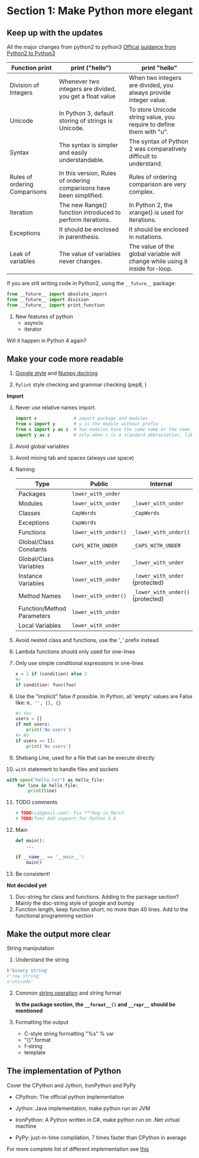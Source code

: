 # Section 1: Make Python more elegant

## Keep up with the updates



All the major changes from python2 to python3 [Offical guidance from Python2 to Python3](https://docs.python.org/3/howto/pyporting.html)

| Function print                | print ("hello")                                              | print "hello"                                                |
| ----------------------------- | ------------------------------------------------------------ | ------------------------------------------------------------ |
| Division of Integers          | Whenever two integers are divided, you get a float value     | When two integers are divided, you always provide integer value. |
| Unicode                       | In Python 3, default storing of strings is Unicode.          | To store Unicode string value, you require to define them with "u". |
| Syntax                        | The syntax is simpler and easily understandable.             | The syntax of Python 2 was comparatively difficult to understand. |
| Rules of ordering Comparisons | In this version, Rules of ordering comparisons have been simplified. | Rules of ordering comparison are very complex.               |
| Iteration                     | The new Range() function introduced to perform iterations.   | In Python 2, the xrange() is used for iterations.            |
| Exceptions                    | It should be enclosed in parenthesis.                        | It should be enclosed in notations.                          |
| Leak of variables             | The value of variables never changes.                        | The value of the global variable will change while using it inside for-loop. |



If you are still writing code in Python2, using the `__future__` package:

```python
from __future__ import absolute_import
from __future__ import division
from __future__ import print_function
```



1. New features of python
   - asyncio
   - iterator



Will it happen in Python 4 again? 

## Make your code more readable

1. [Google style](https://google.github.io/styleguide/pyguide.html) and [Numpy doctring](https://google.github.io/styleguide/pyguide.html)

2. `Pylint` style checking and grammar checking (pep8, )

**Import**

1. Never use relative names import.

   ```python
   import x              # import package and modules
   from x import y       # y is the module without prefix
   from x import y as z  # two modules have the same name or the name is too long
   import y as z         # only when z is a standard abbreviation, like np for numpy
   ```

2. Avoid global variables

3. Avoid mixing tab and spaces (always use space)

4. Naming:

   | Type                       | Public               | Internal                          |
   | -------------------------- | -------------------- | --------------------------------- |
   | Packages                   | `lower_with_under`   |                                   |
   | Modules                    | `lower_with_under`   | `_lower_with_under`               |
   | Classes                    | `CapWords`           | `_CapWords`                       |
   | Exceptions                 | `CapWords`           |                                   |
   | Functions                  | `lower_with_under()` | `_lower_with_under()`             |
   | Global/Class Constants     | `CAPS_WITH_UNDER`    | `_CAPS_WITH_UNDER`                |
   | Global/Class Variables     | `lower_with_under`   | `_lower_with_under`               |
   | Instance Variables         | `lower_with_under`   | `_lower_with_under` (protected)   |
   | Method Names               | `lower_with_under()` | `_lower_with_under()` (protected) |
   | Function/Method Parameters | `lower_with_under`   |                                   |
   | Local Variables            | `lower_with_under`   |                                   |

   

5. Avoid nested class and functions, use the '_' prefix instead

6. Lambda functions should only used for one-lines

7. Only use simple conditional expressions in one-lines

   ```python
   x = 1 if (condition) else 2
   #>
   if condition: func(foo)
   ```

8. Use the “implicit” false if possible. In Python, all 'empty' values are False like: `0, '', [], {}`

   ```python
   #> Yes
   users = []
   if not users:
       print('No users')
   #> No    
   if users == []:
       print('No users')
   ```

9. Shebang Line, used for a file that can be execute directly

10. `with` statement to handle files and sockets

   ```python
   with open("hello.txt") as hello_file:
       for line in hello_file:
           print(line)
   ```

11. TODO comments

    ```python
    # TODO(u1@gmail.com): Fix ***bug in March
    # TODO(Tom) Add support for Python 3.8
    ```

12. Main

    ```python
    def main():
        ...
    
    if __name__ == '__main__':
        main()
    ```

12. Be consistent!





**Not decided yet**

1. Doc-string for class and functions. Adding to the package section? Mainly the doc-string style of google and bumpy
2. Function length, keep function short, no more than 40 lines.  Add to the functional programming section



## Make the output more clear

String manipulation

1. Understand the string

```python
b'binary string'
r'row string'
u'unicode'
```

2. Common [string operation](https://docs.python.org/3.8/library/string.html) and string format

   **In the package section, the `__format__()` and `__repr__` should be mentioned**



3. Formatting the output
   - C-style string formatting "%s" % var
   - "{}".format
   - f-string
   - template



## The implementation of Python

Cover the CPython and Jython, IronPython and PyPy

- CPython: The official python implementation

-    Jython: Java implementation, make python run on JVM
- IronPython: A Python written in C#, make python run on .Net virtual machine

- PyPy: just-in-time compilation, 7 times faster than CPython in average

For more complete list of different implementation see [this](https://wiki.python.org/moin/PythonImplementations)

